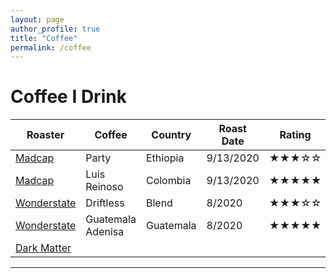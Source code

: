 ```yaml
---
layout: page
author_profile: true
title: "Coffee"
permalink: /coffee
---
```


# Coffee I Drink

|Roaster        |Coffee       |Country |Roast Date|Rating|
|-------        |------       |------- |--------- |------|
|[Madcap][]     |Party        |Ethiopia|9/13/2020 |★★★☆☆ |
|[Madcap][]     |Luis Reinoso |Colombia|9/13/2020 |★★★★★ |
|[Wonderstate][]|Driftless    |Blend   |8/2020    |★★★☆☆ |
|[Wonderstate][]|Guatemala Adenisa|Guatemala|8/2020|★★★★★|
|[Dark Matter][]|||||

---
<!--
## 2020

### September

#### Madcap Party

#### Madcap Luis Reinoso

### August

-->

[Madcap]: https://madcapcoffee.com/
[Wonderstate]: https://wonderstate.com/
[Dark Matter]: https://www.darkmattercoffee.com/
